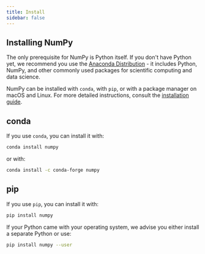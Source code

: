 ```yaml
---
title: Install
sidebar: false
---
```


## Installing NumPy

The only prerequisite for NumPy is Python itself. If you don't have Python yet, we recommend you use the [Anaconda Distribution](https://www.anaconda.com/distribution) - it includes Python, NumPy, and other commonly used packages for scientific computing and data science.

NumPy can be installed with `conda`, with `pip`, or with a package manager on macOS and Linux. For more detailed instructions, consult the [installation guide](to_be_added_to_the_docs).

## conda

If you use `conda`, you can install it with:

```bash
conda install numpy
```

or with:

```bash
conda install -c conda-forge numpy
```

## pip

If you use `pip`, you can install it with:

```bash
pip install numpy
```

If your Python came with your operating system, we advise you either install a separate Python or use:

```bash
pip install numpy --user
```
